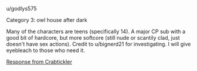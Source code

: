u/godlys575

Category 3: owl house after dark

Many of the characters are teens (specifically 14). A major CP sub with a good bit of hardcore, but more softcore (still nude or scantily clad, just doesn't have sex actions). Credit to u/bignerd21 for investigating. I will give eyebleach to those who need it.

[Response from Crabtickler](/Responses/Crabtickler+godlys575)
